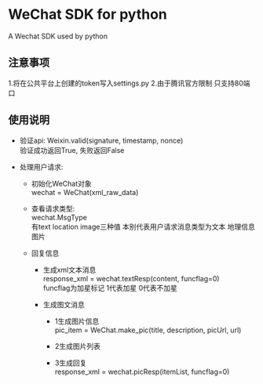 WeChat SDK for python
==========

A Wechat SDK used by python

注意事项
------------------
1.将在公共平台上创建的token写入settings.py
2.由于腾讯官方限制 只支持80端口


使用说明
------------------
- 验证api:
    Weixin.valid(signature, timestamp, nonce)  
    验证成功返回True, 失败返回False

- 处理用户请求:  
    + 初始化WeChat对象  
        wechat = WeChat(xml_raw_data)
  
    + 查看请求类型:  
        wechat.MsgType  
        有text location image三种值  本别代表用户请求消息类型为文本 地理信息 图片  
  
    + 回复信息  
        - 生成xml文本消息  
            response_xml = wechat.textResp(content, funcflag=0)  
            funcflag为加星标记 1代表加星 0代表不加星  
        
        - 生成图文消息  
            + 1生成图片信息  
            pic_item = WeChat.make_pic(title, description, picUrl, url)  
  
            + 2生成图片列表  
            + 3生成回复  
                response_xml = wechat.picResp(itemList, funcflag=0)  
        


